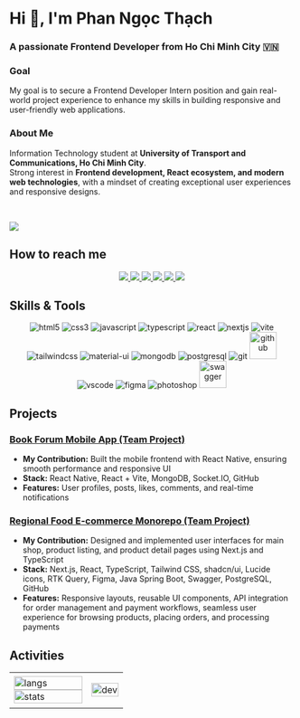 # Hi 👋, I'm Phan Ngọc Thạch  
### A passionate Frontend Developer from Ho Chi Minh City 🇻🇳  

### Goal  
My goal is to secure a Frontend Developer Intern position and gain real-world project experience to enhance my skills in building responsive and user-friendly web applications.  

### About Me  
Information Technology student at **University of Transport and Communications, Ho Chi Minh City**.  
Strong interest in **Frontend development, React ecosystem, and modern web technologies**, with a mindset of creating exceptional user experiences and responsive designs.  

<br />

![](https://komarev.com/ghpvc/?username=entidagreat&style=flat-square)

## How to reach me
<p align="center">
  <a href="https://github.com/entidagreat" target="_blank">
    <img src="https://img.icons8.com/fluent/48/000000/github.png"/>
  </a> 
  <a href="PORTFOLIO" target="_blank">
    <img src="https://img.icons8.com/fluent/48/000000/web.png"/>
  </a>
  <a href="[YOUR_LINKEDIN_LINK]" target="_blank">
    <img src="https://img.icons8.com/fluent/48/000000/linkedin.png"/>
  </a>
  <a href="https://www.facebook.com/thachpn11/" target="_blank">
    <img src="https://img.icons8.com/fluent/48/000000/facebook-new.png"/>
  </a>
  <a href="https://t.me/thachphir" target="_blank">
    <img src="https://img.icons8.com/fluent/48/000000/telegram-app.png"/>
  </a>
  <a href="mailto:pngthach112@gmail.com" target="_blank">
    <img src="https://img.icons8.com/fluent/48/000000/mailing.png"/>
  </a>
</p>

## Skills & Tools
<p align="center">
  <!-- Languages -->
  <img src="https://img.icons8.com/color/48/html-5.png" alt="html5"/>
  <img src="https://img.icons8.com/color/48/css3.png" alt="css3"/>
  <img src="https://img.icons8.com/color/48/javascript.png" alt="javascript"/>
  <img src="https://img.icons8.com/color/48/typescript.png" alt="typescript"/>
  <!-- Frontend Frameworks -->
  <img src="https://img.icons8.com/color/48/react-native.png" alt="react"/>
  <img src="https://img.icons8.com/color/48/nextjs.png" alt="nextjs"/>
  <img src="https://img.icons8.com/fluent/48/vite.png" alt="vite"/>
  <!-- CSS Frameworks -->
  <img src="https://img.icons8.com/color/48/tailwindcss.png" alt="tailwindcss"/>
  <img src="https://img.icons8.com/color/48/material-ui.png" alt="material-ui"/>
  <!-- Databases -->
  <img src="https://img.icons8.com/color/48/mongodb.png" alt="mongodb"/>
  <img src="https://img.icons8.com/color/48/postgreesql.png" alt="postgresql"/>
  <!-- Tools -->
  <img src="https://img.icons8.com/color/48/git.png" alt="git"/>
  <img src="https://img.icons8.com/?size=100&id=38561&format=png&color=000000" alt="github" width="48" height="48"/>
  <img src="https://img.icons8.com/color/48/visual-studio-code-2019.png" alt="vscode"/>
  <img src="https://img.icons8.com/color/48/figma.png" alt="figma"/>
  <img src="https://img.icons8.com/color/48/adobe-photoshop.png" alt="photoshop"/>
  <img src="https://cdn.jsdelivr.net/gh/devicons/devicon/icons/swagger/swagger-original.svg" alt="swagger" width="48" height="48"/>
</p>

## Projects
### [Book Forum Mobile App (Team Project)](https://github.com/Nam-TranDang/Mobile_TS_ReactNative)
- **My Contribution:** Built the mobile frontend with React Native, ensuring smooth performance and responsive UI  
- **Stack:** React Native, React + Vite, MongoDB, Socket.IO, GitHub  
- **Features:** User profiles, posts, likes, comments, and real-time notifications  

### [Regional Food E-commerce Monorepo (Team Project)](https://github.com/lenvalen14/regional_food_ecommerce.git)  
- **My Contribution:** Designed and implemented user interfaces for main shop, product listing, and product detail pages using Next.js and TypeScript  
- **Stack:** Next.js, React, TypeScript, Tailwind CSS, shadcn/ui, Lucide icons, RTK Query, Figma, Java Spring Boot, Swagger, PostgreSQL, GitHub  
- **Features:** Responsive layouts, reusable UI components, API integration for order management and payment workflows, seamless user experience for browsing products, placing orders, and processing payments  

## Activities
<table style="width:100%;">
  <tr>
    <td>
      <img src="https://github-readme-stats.vercel.app/api/top-langs/?username=entidagreat&bg_color=FFFFFF00&text_color=179fa3&layout=compact&hide=CSS&langs_count=10&custom_title=Top%20Languages" alt="langs" width="100%"/>
      <img src="https://github-readme-stats.vercel.app/api?username=entidagreat&bg_color=FFFFFF00&text_color=179fa3&show_icons=true&count_private=true&include_all_commits=true&custom_title=Github%20Stats" alt="stats" width="100%"/>
    </td>
    <td>
      <p align="center"> 
        <img src="https://cdn.dribbble.com/users/1059583/screenshots/4171367/coding-freak.gif" alt="dev" width="100%"/>
      </p>
    </td>
  </tr>
</table>
